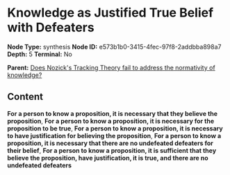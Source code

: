 # Knowledge as Justified True Belief with Defeaters

**Node Type:** synthesis
**Node ID:** e573b1b0-3415-4fec-97f8-2addbba898a7
**Depth:** 5
**Terminal:** No

**Parent:** [Does Nozick's Tracking Theory fail to address the normativity of knowledge?](does-nozicks-tracking-theory-fail-to-address-the-normativity-of-knowledge-antithesis-28c1cfd0-acf5-4c0d-9538-e148c8919ad9.md)

## Content

**For a person to know a proposition, it is necessary that they believe the proposition**, **For a person to know a proposition, it is necessary for the proposition to be true**, **For a person to know a proposition, it is necessary to have justification for believing the proposition**, **For a person to know a proposition, it is necessary that there are no undefeated defeaters for their belief**, **For a person to know a proposition, it is sufficient that they believe the proposition, have justification, it is true, and there are no undefeated defeaters**
